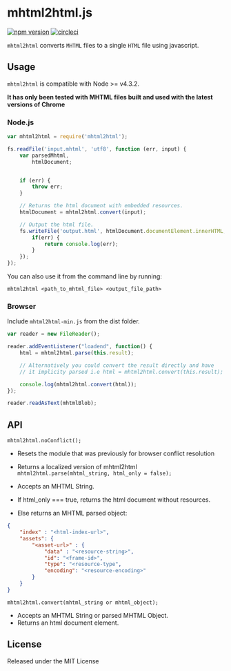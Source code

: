 # mhtml2html.js

[![npm version](https://badge.fury.io/js/mhtml2html.svg)](https://badge.fury.io/js/mhtml2html) [![circleci](https://circleci.com/gh/msindwan/mhtml2html.svg?style=shield&circle-token=:circle-token)](https://circleci.com/gh/msindwan/mhtml2html)

`mhtml2html` converts `MHTML` files to a single `HTML` file using javascript.

## Usage

`mhtml2html` is compatible with Node >= v4.3.2.

**It has only been tested with MHTML files built and used with the latest versions of Chrome**

### Node.js

``` js
var mhtml2html = require('mhtml2html');

fs.readFile('input.mhtml', 'utf8', function (err, input) {
    var parsedMhtml,
        htmlDocument;


    if (err) {
        throw err;
    }

    // Returns the html document with embedded resources.
    htmlDocument = mhtml2html.convert(input);

    // Output the html file.
    fs.writeFile('output.html', htmlDocument.documentElement.innerHTML, function(err) {
        if(err) {
            return console.log(err);
        }
    });
});
```

You can also use it from the command line by running:

`mhtml2html <path_to_mhtml_file> <output_file_path>`

### Browser

Include ```mhtml2html-min.js``` from the dist folder.

``` js
var reader = new FileReader();

reader.addEventListener("loadend", function() {
    html = mhtml2html.parse(this.result);

    // Alternatively you could convert the result directly and have
    // it implicity parsed i.e html = mhtml2html.convert(this.result);

    console.log(mhtml2html.convert(html));
});

reader.readAsText(mhtmlBlob);
```

## API

`mhtml2html.noConflict();`

* Resets the module that was previously for browser conflict resolution
* Returns a localized version of mhtml2html
`mhtml2html.parse(mhtml_string, html_only = false);`

* Accepts an MHTML String.
* If html_only === true, returns the html document without resources.
* Else returns an MHTML parsed object:

``` json
{
    "index" : "<html-index-url>",
    "assets": {
        "<asset-url>" : {
            "data" : "<resource-string>",
            "id": "<frame-id>",
            "type": "<resource-type",
            "encoding": "<resource-encoding>"
        }
    }
}
```

`mhtml2html.convert(mhtml_string or mhtml_object);`

* Accepts an MHTML String or parsed MHTML Object.
* Returns an html document element.


## License

Released under the MIT License
